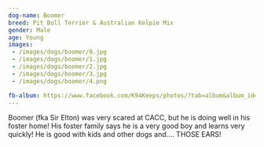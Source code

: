 ```yaml
---
dog-name: Boomer
breed: Pit Bull Terrier & Australian Kelpie Mix
gender: Male
age: Young
images:
 - /images/dogs/boomer/0.jpg
 - /images/dogs/boomer/1.jpg
 - /images/dogs/boomer/2.jpg
 - /images/dogs/boomer/3.jpg
 - /images/dogs/boomer/4.png

fb-album: https://www.facebook.com/K94Keeps/photos/?tab=album&album_id=1241624509215639
---
```

Boomer (fka Sir Elton) was very scared at CACC, but he is doing well in his foster home! His foster family says he is a very good boy and learns very quickly! He is good with kids and other dogs and.... THOSE EARS! 
